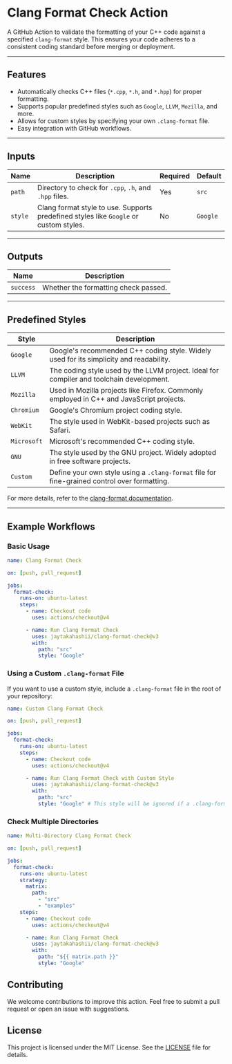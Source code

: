 # Clang Format Check Action

A GitHub Action to validate the formatting of your C++ code against a specified `clang-format` style. This ensures your code adheres to a consistent coding standard before merging or deployment.

---

## Features

- Automatically checks C++ files (`*.cpp`, `*.h`, and `*.hpp`) for proper formatting.
- Supports popular predefined styles such as `Google`, `LLVM`, `Mozilla`, and more.
- Allows for custom styles by specifying your own `.clang-format` file.
- Easy integration with GitHub workflows.

---

## Inputs

| Name    | Description                                                                           | Required | Default  |
| ------- | ------------------------------------------------------------------------------------- | -------- | -------- |
| `path`  | Directory to check for `.cpp`, `.h`, and `.hpp` files.                                | Yes      | `src`    |
| `style` | Clang format style to use. Supports predefined styles like `Google` or custom styles. | No       | `Google` |

---

## Outputs

| Name      | Description                          |
| --------- | ------------------------------------ |
| `success` | Whether the formatting check passed. |

---

## Predefined Styles

| Style       | Description                                                                                  |
| ----------- | -------------------------------------------------------------------------------------------- |
| `Google`    | Google's recommended C++ coding style. Widely used for its simplicity and readability.       |
| `LLVM`      | The coding style used by the LLVM project. Ideal for compiler and toolchain development.     |
| `Mozilla`   | Used in Mozilla projects like Firefox. Commonly employed in C++ and JavaScript projects.     |
| `Chromium`  | Google's Chromium project coding style.                                                      |
| `WebKit`    | The style used in WebKit-based projects such as Safari.                                      |
| `Microsoft` | Microsoft's recommended C++ coding style.                                                    |
| `GNU`       | The style used by the GNU project. Widely adopted in free software projects.                 |
| `Custom`    | Define your own style using a `.clang-format` file for fine-grained control over formatting. |

For more details, refer to the [clang-format documentation](https://clang.llvm.org/docs/ClangFormat.html).

---

## Example Workflows

### Basic Usage

```yaml
name: Clang Format Check

on: [push, pull_request]

jobs:
  format-check:
    runs-on: ubuntu-latest
    steps:
      - name: Checkout code
        uses: actions/checkout@v4

      - name: Run Clang Format Check
        uses: jaytakahashii/clang-format-check@v3
        with:
          path: "src"
          style: "Google"
```

### Using a Custom `.clang-format` File

If you want to use a custom style, include a `.clang-format` file in the root of your repository:

```yaml
name: Custom Clang Format Check

on: [push, pull_request]

jobs:
  format-check:
    runs-on: ubuntu-latest
    steps:
      - name: Checkout code
        uses: actions/checkout@v4

      - name: Run Clang Format Check with Custom Style
        uses: jaytakahashii/clang-format-check@v3
        with:
          path: "src"
          style: "Google" # This style will be ignored if a .clang-format file is present
```

### Check Multiple Directories

```yml
name: Multi-Directory Clang Format Check

on: [push, pull_request]

jobs:
  format-check:
    runs-on: ubuntu-latest
    strategy:
      matrix:
        path:
          - "src"
          - "examples"
    steps:
      - name: Checkout code
        uses: actions/checkout@v4

      - name: Run Clang Format Check
        uses: jaytakahashii/clang-format-check@v3
        with:
          path: "${{ matrix.path }}"
          style: "Google"
```

## Contributing

We welcome contributions to improve this action. Feel free to submit a pull request or open an issue with suggestions.

## License

This project is licensed under the MIT License. See the [LICENSE](LICENSE) file for details.
